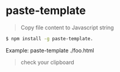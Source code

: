 # paste-template
> Copy file content to Javascript string

```bash
$ npm install -g paste-template.
```

Example:
paste-template ./foo.html
>check your clipboard